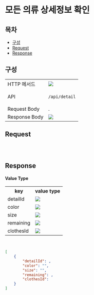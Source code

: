 # 모든 의류 상세정보 확인

## 목차

- [구성](#구성)
- [Request](#request)
- [Response](#response)

## 구성

<table>
<tr>
  <td>HTTP 메서드</td>
  <td>
    <img src="https://img.shields.io/badge/GET-green">
  </td>
</tr>
<tr>
  <td>API</td>
  <td>

  `/api/detail`

  </td>
</tr>
<tr>
  <td>Request Body</td>
  <td>
    .
  </td>
</tr>
<tr>
  <td>Response Body</td>
  <td>
    <img src="https://img.shields.io/badge/JSON-purple">
  </td>
</tr>
</table>

## Request

```json

```

<br/>

## Response

#### Value Type 
<table>
<tr>
  <th>key</th>
  <th>value type</th>
</tr>
<tr>
    <td>detailId</td>
    <td><img src="https://img.shields.io/badge/number-grey"></td>
</tr>
<tr>
    <td>color</td>
    <td><img src="https://img.shields.io/badge/string-grey"></td>
</tr>
<tr>
    <td>size</td>
    <td><img src="https://img.shields.io/badge/string-grey"></td>
</tr>
<tr>
    <td>remaining</td>
    <td><img src="https://img.shields.io/badge/number-grey"></td>
</tr>
<tr>
    <td>clothesId</td>
    <td><img src="https://img.shields.io/badge/number-grey"></td>
</tr>
</table>

<br/>

```json
[
    {
        "detailId": ,
        "color": "",
        "size": "",
        "remaining": ,
        "clothesId": 
    }
]
```

<br/>
